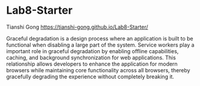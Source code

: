 # Lab8-Starter
Tianshi Gong
https://tianshi-gong.github.io/Lab8-Starter/

Graceful degradation is a design process where an application is built to be functional when disabling a large part of the system. Service workers play a important role in graceful degradation by enabling offline capabilities, caching, and background synchronization for web applications. This relationship allows developers to enhance the application for modern browsers while maintaining core functionality across all browsers, thereby gracefully degrading the experience without completely breaking it.